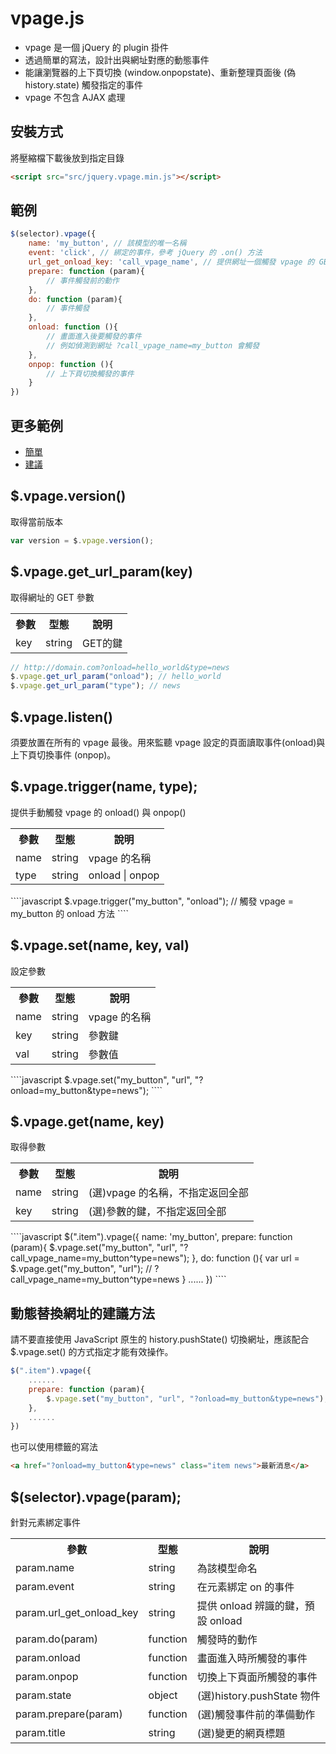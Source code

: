 # vpage.js 
- vpage 是一個 jQuery 的 plugin 掛件
- 透過簡單的寫法，設計出與網址對應的動態事件
- 能讓瀏覽器的上下頁切換 (window.onpopstate)、重新整理頁面後 (偽 history.state) 觸發指定的事件
- vpage 不包含 AJAX 處理

## 安裝方式
將壓縮檔下載後放到指定目錄
````html
<script src="src/jquery.vpage.min.js"></script>
````

## 範例
````javascript
$(selector).vpage({
    name: 'my_button', // 該模型的唯一名稱
    event: 'click', // 綁定的事件，參考 jQuery 的 .on() 方法
    url_get_onload_key: 'call_vpage_name', // 提供網址一個觸發 vpage 的 GET 參數鍵如 ?call_vpage_name=my_button
    prepare: function (param){
        // 事件觸發前的動作
    },
    do: function (param){
        // 事件觸發
    },
    onload: function (){
        // 畫面進入後要觸發的事件
        // 例如偵測到網址 ?call_vpage_name=my_button 會觸發
    },
    onpop: function (){
        // 上下頁切換觸發的事件
    }
})
````

## 更多範例
- [簡單](http://creation.kiiuo.com/vpage/Demo/simple.html)  
- [建議](http://creation.kiiuo.com/vpage/Demo/standard.html)  

## $.vpage.version()
取得當前版本
````javascript
var version = $.vpage.version();
````

## $.vpage.get_url_param(key)
取得網址的 GET 參數     
<table>
    <tr>
        <th>參數</th>
        <th>型態</th>
        <th>說明</th>
    </tr>
    <tr>
        <td>key</td>
        <td>string</td>
        <td>GET的鍵  </td>
    </tr>
</table>

````javascript
// http://domain.com?onload=hello_world&type=news
$.vpage.get_url_param("onload"); // hello_world
$.vpage.get_url_param("type"); // news
````

## $.vpage.listen()  
須要放置在所有的 vpage 最後。用來監聽 vpage 設定的頁面讀取事件(onload)與上下頁切換事件 (onpop)。

## $.vpage.trigger(name, type);  
提供手動觸發 vpage 的 onload() 與 onpop()    
<table>
    <tr>
        <th>參數</th>
        <th>型態</th>
        <th>說明</th>
    </tr>
    <tr>
        <td>name</td>
        <td>string</td>
        <td>vpage 的名稱</td>
    </tr>
    <tr>
        <td>type</td>
        <td>string</td>
        <td>onload | onpop  </td>
    </tr>
</table>
````javascript
$.vpage.trigger("my_button", "onload"); // 觸發 vpage = my_button 的 onload 方法
````

## $.vpage.set(name, key, val)  
設定參數  
<table>
    <tr>
        <th>參數</th>
        <th>型態</th>
        <th>說明</th>
    </tr>
    <tr>
        <td>name</td>
        <td>string</td>
        <td>vpage 的名稱</td>
    </tr>
    <tr>
        <td>key</td>
        <td>string</td>
        <td>參數鍵</td>
    </tr>
    <tr>
        <td>val</td>
        <td>string</td>
        <td>參數值</td>
    </tr>
</table>
````javascript
$.vpage.set("my_button", "url", "?onload=my_button&type=news");
````

## $.vpage.get(name, key)  
取得參數  
<table>
    <tr>
        <th>參數</th>
        <th>型態</th>
        <th>說明</th>
    </tr>
    <tr>
        <td>name</td>
        <td>string</td>
        <td>(選)vpage 的名稱，不指定返回全部  </td>
    </tr>
    <tr>
        <td>key</td>
        <td>string</td>
        <td>(選)參數的鍵，不指定返回全部  </td>
    </tr>
</table>
````javascript
$(".item").vpage({
    name: 'my_button',
    prepare: function (param){
        $.vpage.set("my_button", "url", "?call_vpage_name=my_button^type=news");
    },
    do: function (){
        var url = $.vpage.get("my_button", "url"); // ?call_vpage_name=my_button^type=news
    }
    ......
})
````

## 動態替換網址的建議方法
請不要直接使用 JavaScript 原生的 history.pushState() 切換網址，應該配合 $.vpage.set() 的方式指定才能有效操作。
````javascript
$(".item").vpage({
    ......
    prepare: function (param){
        $.vpage.set("my_button", "url", "?onload=my_button&type=news");
    },
    ......
})
````
    
也可以使用標籤的寫法
````html
<a href="?onload=my_button&type=news" class="item news">最新消息</a>
````

## $(selector).vpage(param);
針對元素綁定事件
<table>
    <tr>
        <th>參數</th>
        <th>型態</th>
        <th>說明</th>
    </tr>
    <tr>
        <td>param.name</td>
        <td>string</td>
        <td>為該模型命名</td>
    </tr>
    <tr>
        <td> param.event </td>
        <td> string </td>
        <td> 在元素綁定 on 的事件   </td>
    </tr>
    <tr>
        <td> param.url_get_onload_key </td>
        <td> string </td>
        <td> 提供 onload 辨識的鍵，預設 onload  </td>
    </tr>
    <tr>
        <td> param.do(param) </td>
        <td> function </td>
        <td> 觸發時的動作 </td>
    </tr>
    <tr>
        <td> param.onload </td>
        <td> function </td>
        <td> 畫面進入時所觸發的事件 </td>
    </tr>
    <tr>
        <td> param.onpop </td>
        <td> function </td>
        <td> 切換上下頁面所觸發的事件 </td>
    </tr>
    <tr>
        <td> param.state </td>
        <td> object </td>
        <td> (選)history.pushState 物件      </td>
    </tr>
    <tr>
        <td> param.prepare(param) </td>
        <td> function </td>
        <td> (選)觸發事件前的準備動作   </td>
    </tr>
    <tr>
        <td> param.title </td>
        <td> string </td>
        <td> (選)變更的網頁標題   </td>
    </tr>
</table>

